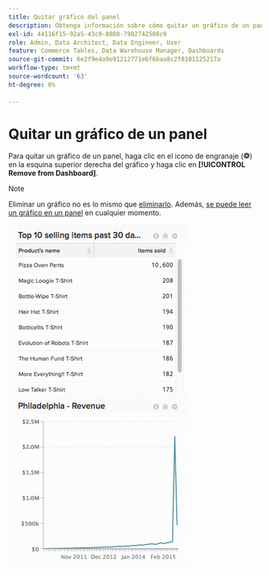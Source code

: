 ```yaml
---
title: Quitar gráfico del panel
description: Obtenga información sobre cómo quitar un gráfico de un panel.
exl-id: 44116f15-92a5-43c9-8808-7902742508c9
role: Admin, Data Architect, Data Engineer, User
feature: Commerce Tables, Data Warehouse Manager, Dashboards
source-git-commit: 6e2f9e4a9e91212771e6f6baa8c2f8101125217a
workflow-type: tm+mt
source-wordcount: '63'
ht-degree: 0%

---
```


# Quitar un gráfico de un panel

Para quitar un gráfico de un panel, haga clic en el icono de engranaje (![](../../assets/gear-icon.png)) en la esquina superior derecha del gráfico y haga clic en **[!UICONTROL Remove from Dashboard]**.

>[!NOTE]
>
>Eliminar un gráfico no es lo mismo que [eliminarlo](../../data-user/dashboards/delete-chart.md). Además, [se puede leer un gráfico en un panel](../../data-user/dashboards/add-charts-dashboard.md) en cualquier momento.

![quitar gráfico](../../assets/Removing_Charts_from_Dashboards.gif)
